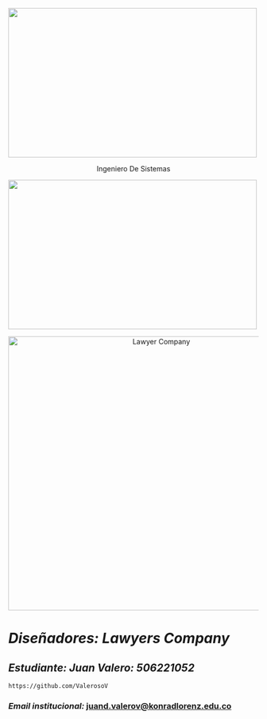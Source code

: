 <p align="\raggedleft" >
  <img src="https://i.pinimg.com/originals/ed/24/16/ed241641f62d5257e7cdd75715823846.gif" width="500" height="300" />
</p> 

<p align="center">Ingeniero De Sistemas</p>

<p align="\rigthragged" >
  <img src="https://i.pinimg.com/originals/c1/09/f8/c109f881992bf2ecc2faad720a31be3f.gif" width="500" height="300" />
</p> 


<p align="center">
  <img width="600" height="550" src="assets/logoLawyers.jpg" alt="Lawyer Company">
</p>

# *Diseñadores: Lawyers Company* 
## *Estudiante: Juan Valero: 506221052*
    https://github.com/ValerosoV 
### *Email institucional:* juand.valerov@konradlorenz.edu.co   

<!--
**dg2c4/dg2c4** is a ✨ _special_ ✨ repository because its `README.md` (this file) appears on your GitHub profile.

Here are some ideas to get you started:

- 🔭 I’m currently working on ...
- 🌱 I’m currently learning ...
- 👯 I’m looking to collaborate on ...
- 🤔 I’m looking for help with ...
- 💬 Ask me about ...
- 📫 How to reach me: ...
- 😄 Pronouns: ...
- ⚡ Fun fact: ...
-->
